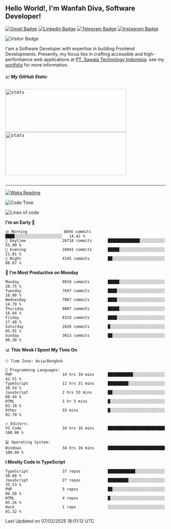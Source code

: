 ## Hello World!, I'm Wanfah Diva, Software Developer!

[![Gmail Badge](https://img.shields.io/badge/-Gmail-white?style=plastic&logo=Gmail&link=mailto:aditputrafirmansyah@gmail.com)](mailto:wanfahdivaa@gmail.com)
[![Linkedin Badge](https://img.shields.io/badge/-LinkedIn-blue?style=plastic&logo=Linkedin&link=https://www.linkedin.com/in/aditputrafirmansyah/)](https://www.linkedin.com/in/wanfahdiva/)
[![Telegram Badge](https://img.shields.io/badge/-Telegram-blue?style=plastic&logo=telegram&link=https://t.me/Adithya_13)](https://t.me/wanfahdiva)
[![Instagram Badge](https://img.shields.io/badge/-Instagram-white?style=plastic&logo=instagram&link=https://www.instagram.com/adithya_firmansyahputra/)](https://www.instagram.com/wnfhdva/)

![Visitor Badge](https://visitor-badge.laobi.icu/badge?page_id=wanfahdiva.wanfahdiva)

<p>
I'am a Software Developer with expertise in building Frontend Developments.
Presently, my focus lies in crafting accessible and high-performance web applications at  <a href="https://sawala/tech" target="_blank">PT. Sawala Technology Indonesia</a>. see my <a href="http://wanfahdiva-com.vercel.app/" target="_blank">portfolio</a> for more information.
</p>

<h5 align="left">
  
📈 **My GitHub Stats:**

</h5>

<div align="left">
<kbd>
  <img height="135em" width="380em" alt="stats" src="https://github-readme-stats-salesp07.vercel.app/api?username=wanfahdiva&count_private=true&show_icons=true&theme=react&rank_icon=github&border_radius=10&hide_title=true"></kbd>
</kbd>
<kbd>
    <img height="135em" width="380em" alt="stats" src="https://github-readme-activity-graph.vercel.app/graph?username=wanfahdiva&theme=react&hide_title=true"></kbd>
</div>

<br />

---

[![Waka Readme](https://github.com/wanfahdiva/wanfahdiva/actions/workflows/waka.yml/badge.svg)](https://github.com/wanfahdiva/wanfahdiva/actions/workflows/waka.yml)

<!--START_SECTION:waka-->
![Code Time](http://img.shields.io/badge/Code%20Time-1%2C674%20hrs%2010%20mins-blue)

![Lines of code](https://img.shields.io/badge/From%20Hello%20World%20I%27ve%20Written-22.5%20million%20lines%20of%20code-blue)

**I'm an Early 🐤** 

```text
🌞 Morning                6894 commits        ████░░░░░░░░░░░░░░░░░░░░░   14.42 % 
🌆 Daytime                26718 commits       ██████████████░░░░░░░░░░░   55.90 % 
🌃 Evening                10041 commits       █████░░░░░░░░░░░░░░░░░░░░   21.01 % 
🌙 Night                  4145 commits        ██░░░░░░░░░░░░░░░░░░░░░░░   08.67 % 
```
📅 **I'm Most Productive on Monday** 

```text
Monday                   9919 commits        █████░░░░░░░░░░░░░░░░░░░░   20.75 % 
Tuesday                  7647 commits        ████░░░░░░░░░░░░░░░░░░░░░   16.00 % 
Wednesday                7067 commits        ████░░░░░░░░░░░░░░░░░░░░░   14.79 % 
Thursday                 9007 commits        █████░░░░░░░░░░░░░░░░░░░░   18.84 % 
Friday                   8319 commits        ████░░░░░░░░░░░░░░░░░░░░░   17.40 % 
Saturday                 2826 commits        █░░░░░░░░░░░░░░░░░░░░░░░░   05.91 % 
Sunday                   3013 commits        ██░░░░░░░░░░░░░░░░░░░░░░░   06.30 % 
```


📊 **This Week I Spent My Time On** 

```text
🕑︎ Time Zone: Asia/Bangkok

💬 Programming Languages: 
PHP                      14 hrs 34 mins      ███████████░░░░░░░░░░░░░░   42.51 % 
TypeScript               12 hrs 31 mins      █████████░░░░░░░░░░░░░░░░   36.54 % 
JavaScript               2 hrs 53 mins       ██░░░░░░░░░░░░░░░░░░░░░░░   08.44 % 
HTML                     1 hr 5 mins         █░░░░░░░░░░░░░░░░░░░░░░░░   03.18 % 
Other                    55 mins             █░░░░░░░░░░░░░░░░░░░░░░░░   02.70 % 

🔥 Editors: 
VS Code                  34 hrs 16 mins      █████████████████████████   100.00 % 

💻 Operating System: 
Windows                  34 hrs 16 mins      █████████████████████████   100.00 % 
```

**I Mostly Code in TypeScript** 

```text
TypeScript               37 repos            ████████████░░░░░░░░░░░░░   48.68 % 
JavaScript               27 repos            █████████░░░░░░░░░░░░░░░░   35.53 % 
PHP                      5 repos             ██░░░░░░░░░░░░░░░░░░░░░░░   06.58 % 
HTML                     4 repos             █░░░░░░░░░░░░░░░░░░░░░░░░   05.26 % 
Hack                     1 repo              ░░░░░░░░░░░░░░░░░░░░░░░░░   01.32 % 
```




 Last Updated on 07/02/2025 18:01:12 UTC
<!--END_SECTION:waka-->
